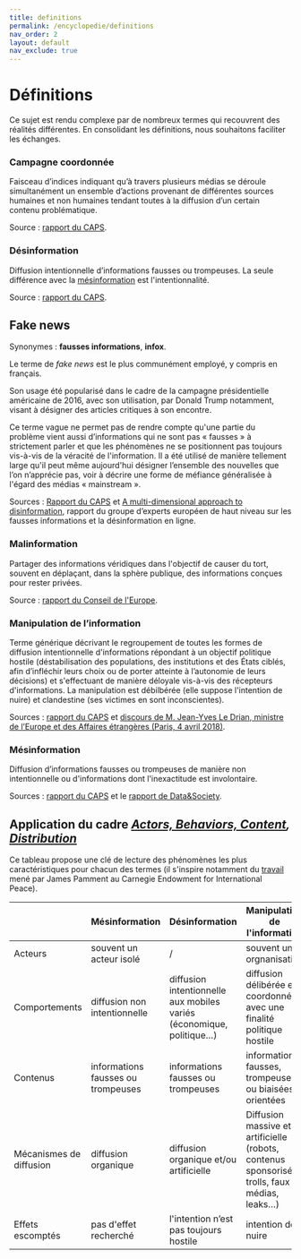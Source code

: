 ```yaml
---
title: definitions
permalink: /encyclopedie/definitions
nav_order: 2
layout: default
nav_exclude: true
---
```


# Définitions

Ce sujet est rendu complexe par de nombreux termes qui recouvrent des réalités différentes. En consolidant les définitions, nous souhaitons faciliter les échanges.

### Campagne coordonnée

Faisceau d’indices indiquant qu’à travers plusieurs médias se déroule simultanément un ensemble d’actions provenant de différentes sources humaines et non humaines tendant toutes à la diffusion d’un certain contenu problématique.

Source : [rapport du CAPS](https://www.diplomatie.gouv.fr/fr/politique-etrangere-de-la-france/manipulations-de-l-information/rapport-conjoint-caps-irsem-les-manipulations-de-l-information-un-defi-pour-nos/).

### Désinformation

Diffusion intentionnelle d’informations fausses ou trompeuses. La seule différence avec la [mésinformation](#mesinformation) est l'intentionnalité.

Source : [rapport du CAPS](https://www.diplomatie.gouv.fr/fr/politique-etrangere-de-la-france/manipulations-de-l-information/rapport-conjoint-caps-irsem-les-manipulations-de-l-information-un-defi-pour-nos/).

## Fake news

Synonymes : **fausses informations**, **infox**.

Le terme de _fake news_ est le plus communément employé, y compris en français.

Son usage été popularisé dans le cadre de la campagne présidentielle américaine de 2016, avec son utilisation, par Donald Trump notamment, visant à désigner des articles critiques à son encontre.

Ce terme vague ne permet pas de rendre compte qu'une partie du problème vient aussi d’informations qui ne sont pas « fausses » à strictement parler et que les phénomènes ne se positionnent pas toujours vis-à-vis de la véracité de l'information.
Il a été utilisé de manière tellement large qu'il peut même aujourd'hui désigner l’ensemble des nouvelles que l’on n’apprécie pas, voir à décrire une forme de méfiance généralisée à l'égard des médias « mainstream ».

Sources : [Rapport du CAPS](https://www.diplomatie.gouv.fr/fr/politique-etrangere-de-la-france/manipulations-de-l-information/rapport-conjoint-caps-irsem-les-manipulations-de-l-information-un-defi-pour-nos/) et [A multi-dimensional approach
to disinformation](https://ec.europa.eu/digital-single-market/en/news/final-report-high-level-expert-group-fake-news-and-online-disinformation), rapport du groupe d’experts européen de haut niveau sur les fausses informations et la désinformation en ligne.


### Malinformation

Partager des informations véridiques dans l'objectif de causer du tort, souvent en déplaçant, dans la sphère publique, des informations conçues pour rester privées.

Source : [rapport du Conseil de l'Europe](https://rm.coe.int/information-disorder-report-november-2017/1680764666).

### Manipulation de l’information

Terme générique décrivant le regroupement de toutes les formes de diffusion intentionnelle d'informations répondant à un objectif politique hostile (déstabilisation des populations, des institutions et des États ciblés, afin d’infléchir leurs choix ou de porter atteinte à l’autonomie de leurs décisions) et s'effectuant de manière déloyale vis-à-vis des récepteurs d'informations.
La manipulation est débilbérée (elle suppose l'intention de nuire) et clandestine (ses victimes en sont inconscientes).

Sources : [rapport du CAPS](https://www.diplomatie.gouv.fr/fr/politique-etrangere-de-la-france/manipulations-de-l-information/rapport-conjoint-caps-irsem-les-manipulations-de-l-information-un-defi-pour-nos/) et [discours de M. Jean-Yves Le Drian, ministre de l’Europe et des Affaires étrangères (Paris, 4 avril 2018)](https://www.diplomatie.gouv.fr/fr/les-ministres/jean-yves-le-drian/discours/article/conference-internationale-societes-civiles-medias-et-pouvoirs-publics-les).

### Mésinformation

Diffusion d’informations fausses ou trompeuses de manière non intentionnelle ou d'informations dont l'inexactitude est involontaire.

Sources : [rapport du CAPS](https://www.diplomatie.gouv.fr/fr/politique-etrangere-de-la-france/manipulations-de-l-information/rapport-conjoint-caps-irsem-les-manipulations-de-l-information-un-defi-pour-nos/) et le [rapport de Data&Society](https://datasociety.net/pubs/oh/DataAndSociety_LexiconofLies.pdf).

## Application du cadre _[Actors, Behaviors, Content](https://science.house.gov/imo/media/doc/Francois%20Addendum%20to%20Testimony%20-%20ABC_Framework_2019_Sept_2019.pdf), [Distribution](https://www.brookings.edu/techstream/adding-a-d-to-the-abc-disinformation-framework/)_

Ce tableau propose une clé de lecture des phénomènes les plus caractéristiques pour chacun des termes (il s'inspire notamment du [travail](http://carnegieendowment.org/files/2020-How_do_you_define_a_problem_like_influence.pdf) mené par James Pamment au Carnegie Endowment for International Peace).


|  | Mésinformation | Désinformation   | Manipulation de l'information |
|--|----------------|------------------|-------------------------------|
| Acteurs  | souvent un acteur isolé |  /    | souvent une orgnanisation |
| Comportements  | diffusion non intentionnelle | diffusion intentionnelle aux mobiles variés (économique, politique…) | diffusion délibérée et coordonnée avec une finalité politique hostile
| Contenus  | informations fausses ou trompeuses | informations fausses ou trompeuses     |  informations fausses, trompeuses ou biaisées, orientées |
| Mécanismes de diffusion  | diffusion organique | diffusion organique et/ou artificielle     |  Diffusion massive et artificielle (robots, contenus sponsorisés, trolls, faux médias, leaks…)
| Effets escomptés  | pas d'effet recherché | l'intention n’est pas toujours hostile |  intention de nuire |
